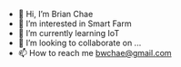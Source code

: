 - 👋 Hi, I’m Brian Chae
- 👀 I’m interested in Smart Farm
- 🌱 I’m currently learning IoT
- 💞️ I’m looking to collaborate on ...
- 📫 How to reach me bwchae@gmail.com

<!---
bwchae/bwchae is a ✨ special ✨ repository because its `README.md` (this file) appears on your GitHub profile.
You can click the Preview link to take a look at your changes.
--->
